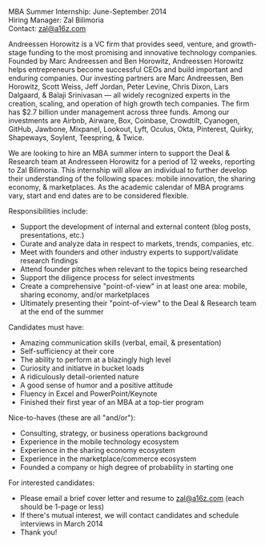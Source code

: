 MBA Summer Internship: June-September 2014 <br>
Hiring Manager: Zal Bilimoria <br>
Contact: zal@a16z.com <br>

Andreessen Horowitz is a VC firm that provides seed, venture, and growth-stage funding to the
most promising and innovative technology companies. Founded by Marc Andreessen and Ben Horowitz, Andreessen
Horowitz helps entrepreneurs become successful CEOs and build important and enduring companies. Our
investing partners are Marc Andreessen, Ben Horowitz, Scott Weiss, Jeff Jordan, Peter Levine, Chris Dixon,
Lars Dalgaard, & Balaji Srinivasan — all widely recognized experts in the creation, scaling, and operation
of high growth tech companies. The firm has $2.7 billion under management across three funds. Among our
investments are Airbnb, Airware, Box, Coinbase, Crowdtilt, Cyanogen, GitHub, Jawbone, Mixpanel, Lookout,
Lyft, Oculus, Okta, Pinterest, Quirky, Shapeways, Soylent, Teespring, & Twice.

We are looking to hire an MBA summer intern to support the Deal & Research team at Andresseen Horowitz for
a period of 12 weeks, reporting to Zal Bilimoria. This internship will allow an individual to further
develop their understanding of the following spaces: mobile innovation, the sharing economy, & marketplaces.
As the academic calendar of MBA programs vary, start and end dates are to be considered flexible.

Responsibilities include:
- Support the development of internal and external content (blog posts, presentations, etc.)
- Curate and analyze data in respect to markets, trends, companies, etc.
- Meet with founders and other industry experts to support/validate research findings
- Attend founder pitches when relevant to the topics being researched
- Support the diligence process for select investments
- Create a comprehensive "point-of-view" in at least one area: mobile, sharing economy, and/or marketplaces
- Ultimately presenting their "point-of-view" to the Deal & Research team at the end of the summer

Candidates must have:
- Amazing communication skills (verbal, email, & presentation)
- Self-sufficiency at their core
- The ability to perform at a blazingly high level
- Curiosity and initiatve in bucket loads
- A ridiculously detail-oriented nature
- A good sense of humor and a positive attitude
- Fluency in Excel and PowerPoint/Keynote
- Finished their first year of an MBA at a top-tier program

Nice-to-haves (these are all "and/or"):
- Consulting, strategy, or business operations background
- Experience in the mobile technology ecosystem
- Experience in the sharing economy ecosystem
- Experience in the marketplace/commerce ecosystem
- Founded a company or high degree of probability in starting one

For interested candidates:
- Please email a brief cover letter and resume to zal@a16z.com (each should be 1-page or less)
- If there's mutual interest, we will contact candidates and schedule interviews in March 2014
- Thank you!

